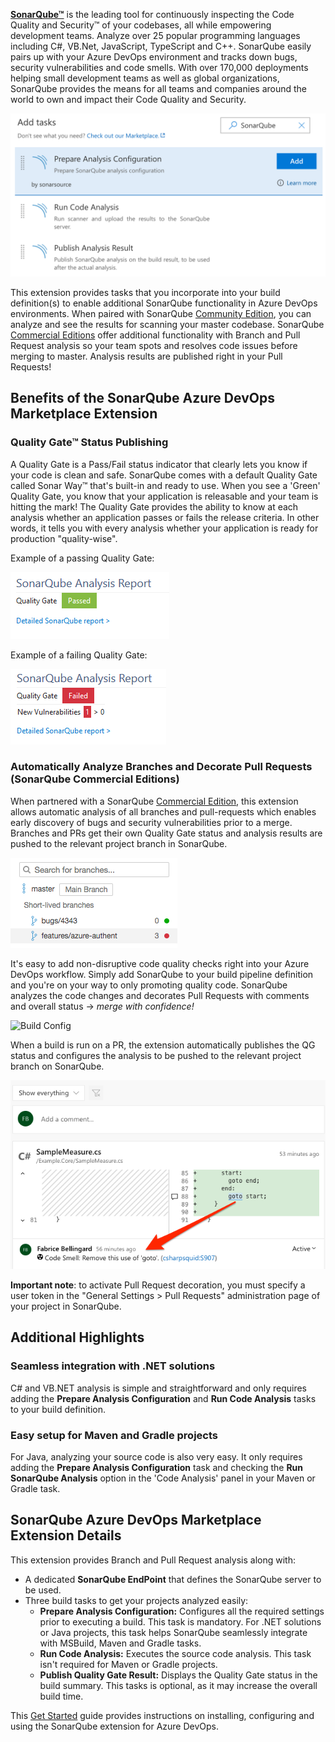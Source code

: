 **[SonarQube™][SQ]** is the leading tool for continuously inspecting the Code Quality and Security™ of your codebases, all while empowering development teams. Analyze over 25 popular programming languages including C#, VB.Net, JavaScript, TypeScript and C++. SonarQube easily pairs up with your Azure DevOps environment and tracks down bugs, security vulnerabilities and code smells. With over 170,000 deployments helping small development teams as well as global organizations, SonarQube provides the means for all teams and companies around the world to own and impact their Code Quality and Security.

![SonarQube in Your Workflow](img/tasks.png)

This extension provides tasks that you incorporate into your build definition(s) to enable additional SonarQube functionality in Azure DevOps environments. When paired with SonarQube [Community Edition][CE], you can analyze and see the results for scanning your master codebase. SonarQube [Commercial Editions][DE] offer additional functionality with Branch and Pull Request analysis so your team spots and resolves code issues before merging to master. Analysis results are published right in your Pull Requests!

## Benefits of the SonarQube Azure DevOps Marketplace Extension

### Quality Gate™ Status Publishing
A Quality Gate is a Pass/Fail status indicator that clearly lets you know if your code is clean and safe. SonarQube comes with a default Quality Gate called Sonar Way™ that's built-in and ready to use. When you see a 'Green' Quality Gate, you know that your application is releasable and your team is hitting the mark! The Quality Gate provides the ability to know at each analysis whether an application passes or fails the release criteria. In other words, it tells you with every analysis whether your application is ready for production "quality-wise".

Example of a passing Quality Gate:

![Passed Quality Gate](img/sq-analysis-report-passed.png)

Example of a failing Quality Gate:

![Failed Quality Gate](img/sq-analysis-report-failed.png)

### Automatically Analyze Branches and Decorate Pull Requests (SonarQube Commercial Editions)
When partnered with a SonarQube [Commercial Edition][DE], this extension allows automatic analysis of all branches and pull-requests which enables early discovery of bugs and security vulnerabilities prior to a merge. Branches and PRs get their own Quality Gate status and analysis results are pushed to the relevant project branch in SonarQube. 

![Branches](img/branches.png)

It's easy to add non-disruptive code quality checks right into your Azure DevOps workflow. Simply add SonarQube to your build pipeline definition and you're on your way to only promoting quality code. SonarQube analyzes the code changes and decorates Pull Requests with comments and overall status -> _merge with confidence!_

![Build Config](img/Build-pipeline.png)

When a build is run on a PR, the extension automatically publishes the QG status and configures the analysis to be pushed to the relevant project branch on SonarQube.

![PR-Decoration](img/pull-request-decoration.png)

**Important note**: to activate Pull Request decoration, you must specify a user token in the "General Settings > Pull Requests" administration page of your project in SonarQube.

## Additional Highlights
### Seamless integration with .NET solutions
C# and VB.NET analysis is simple and straightforward and only requires adding the **Prepare Analysis Configuration** and **Run Code Analysis** tasks to your build definition.

### Easy setup for Maven and Gradle projects
For Java, analyzing your source code is also very easy. It only requires adding the **Prepare Analysis Configuration** task and checking the **Run SonarQube Analysis** option in the 'Code Analysis' panel in your Maven or Gradle task.

## SonarQube Azure DevOps Marketplace Extension Details
This extension provides Branch and Pull Request analysis along with:
* A dedicated **SonarQube EndPoint** that defines the SonarQube server to be used.
* Three build tasks to get your projects analyzed easily:
  * **Prepare Analysis Configuration:** Configures all the required settings prior to executing a build. This task is mandatory. For .NET solutions or Java projects, this task helps SonarQube seamlessly integrate with MSBuild, Maven and Gradle tasks.
  * **Run Code Analysis:** Executes the source code analysis. This task isn't required for Maven or Gradle projects.
  * **Publish Quality Gate Result:** Displays the Quality Gate status in the build summary. This tasks is optional, as it may increase the overall build time.

This [Get Started][getstarted] guide provides instructions on installing, configuring and using the SonarQube extension for Azure DevOps.

   [SQ]: <https://www.sonarqube.org/>
   [CE]: <https://www.sonarqube.org/downloads/>
   [DE]: <https://redirect.sonarsource.com/editions/developer.html>
   [getstarted]: <http://redirect.sonarsource.com/doc/install-configure-scanner-tfs-ts.html>
